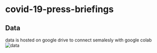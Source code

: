 # covid-19-press-briefings

## Data
data is hosted on google drive to connect semalesly with google colab
![data](https://drive.google.com/drive/folders/1xmApQr8Lll5DBdPSGqf9oJXHaDNoYiMA?usp=sharing)

